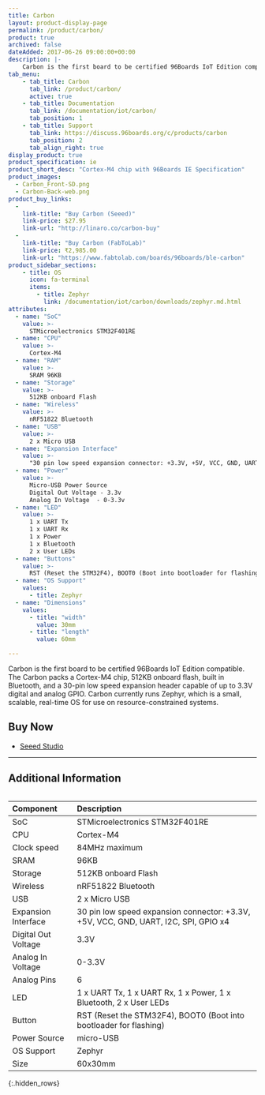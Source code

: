 ```yaml
---
title: Carbon
layout: product-display-page
permalink: /product/carbon/
product: true
archived: false
dateAdded: 2017-06-26 09:00:00+00:00
description: |-
    Carbon is the first board to be certified 96Boards IoT Edition compatible. The Carbon packs a Cortex-M4 chip, 512KB onboard flash, built in Bluetooth, and a 30-pin low speed expansion header capable of up to 3.3V digital and analog GPIO. Carbon currently runs Zephyr, which is a small, scalable, real-time OS for use on resource-constrained systems.
tab_menu:
    - tab_title: Carbon
      tab_link: /product/carbon/
      active: true
    - tab_title: Documentation
      tab_link: /documentation/iot/carbon/
      tab_position: 1
    - tab_title: Support
      tab_link: https://discuss.96boards.org/c/products/carbon
      tab_position: 2
      tab_align_right: true
display_product: true
product_specification: ie
product_short_desc: "Cortex-M4 chip with 96Boards IE Specification"
product_images:
  - Carbon_Front-SD.png
  - Carbon-Back-web.png
product_buy_links:
  -
    link-title: "Buy Carbon (Seeed)"
    link-price: $27.95
    link-url: "http://linaro.co/carbon-buy"
  -
    link-title: "Buy Carbon (FabToLab)"
    link-price: ₹2,985.00
    link-url: "https://www.fabtolab.com/boards/96boards/ble-carbon"
product_sidebar_sections:
    - title: OS
      icon: fa-terminal
      items:
        - title: Zephyr
          link: /documentation/iot/carbon/downloads/zephyr.md.html
attributes:
  - name: "SoC"
    value: >-
      STMicroelectronics STM32F401RE
  - name: "CPU"
    value: >-
      Cortex-M4
  - name: "RAM"
    value: >-
      SRAM 96KB
  - name: "Storage"
    value: >-
      512KB onboard Flash
  - name: "Wireless"
    value: >-
      nRF51822 Bluetooth
  - name: "USB"
    value: >-
      2 x Micro USB
  - name: "Expansion Interface"
    value: >-
      "30 pin low speed expansion connector: +3.3V, +5V, VCC, GND, UART, I2C, SPI, GPIO x4"
  - name: "Power"
    value: >-
      Micro-USB Power Source
      Digital Out Voltage - 3.3v
      Analog In Voltage	 - 0-3.3v
  - name: "LED"
    value: >-
      1 x UART Tx
      1 x UART Rx
      1 x Power
      1 x Bluetooth
      2 x User LEDs
  - name: "Buttons"
    value: >-
      RST (Reset the STM32F4), BOOT0 (Boot into bootloader for flashing)
  - name: "OS Support"
    values:
      - title: Zephyr
  - name: "Dimensions"
    values:
      - title: "width"
        value: 30mm
      - title: "length"
        value: 60mm

---
```

Carbon is the first board to be certified 96Boards IoT Edition compatible. The Carbon packs a Cortex-M4 chip, 512KB onboard flash, built in Bluetooth, and a 30-pin low speed expansion header capable of up to 3.3V digital and analog GPIO. Carbon currently runs Zephyr, which is a small, scalable, real-time OS for use on resource-constrained systems.

## Buy Now

- [Seeed Studio](https://www.96boards.org/carbon-buy)

***

## Additional Information
<div style="overflow-x:scroll;" markdown="1">


|   Component          |   Description                                                                                    |
|:---------------------|:-------------------------------------------------------------------------------------------------|
|  SoC                 | STMicroelectronics STM32F401RE                                                                   |
|  CPU                 | Cortex-M4                                                                                        |
|  Clock speed         | 84MHz maximum                                                                                    |
|  SRAM                | 96KB                                                                                             |
|  Storage             | 512KB onboard Flash                                                                              |
|  Wireless            | nRF51822 Bluetooth                                                                               |
|  USB                 | 2 x Micro USB                                                                                    |
|  Expansion Interface | 30 pin low speed expansion connector: +3.3V, +5V, VCC, GND, UART, I2C, SPI, GPIO x4              |
|  Digital Out Voltage | 3.3V                                                                                             |
|  Analog In Voltage   | 0-3.3V                                                                                           |
|  Analog Pins         | 6                                                                                                |
|  LED                 | 1 x UART Tx, 1 x UART Rx, 1 x Power, 1 x Bluetooth, 2 x User LEDs                                |
|  Button              | RST (Reset the STM32F4), BOOT0 (Boot into bootloader for flashing)                               |
|  Power Source        | micro-USB                                                                                        |
|  OS Support          | Zephyr                                                                                           |
|  Size                | 60x30mm                                                                                          |
{:.hidden_rows}
</div>
